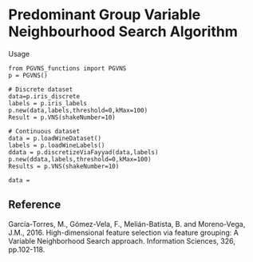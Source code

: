 # Predominant Group Variable Neighbourhood Search Algorithm

Usage
```
from PGVNS_functions import PGVNS
p = PGVNS()

# Discrete dataset
data=p.iris_discrete
labels = p.iris_labels
p.new(data,labels,threshold=0,kMax=100)
Result = p.VNS(shakeNumber=10)

# Continuous dataset
data = p.loadWineDataset()
labels = p.loadWineLabels()
ddata = p.discretizeViaFayyad(data,labels)
p.new(ddata,labels,threshold=0,kMax=100)
Results = p.VNS(shakeNumber=10)

data = 
```

**Reference**
-----------------------------------------
García-Torres, M., Gómez-Vela, F., Melián-Batista, B. and Moreno-Vega, J.M., 2016. High-dimensional feature selection via feature grouping: A Variable Neighborhood Search approach. Information Sciences, 326, pp.102-118.
